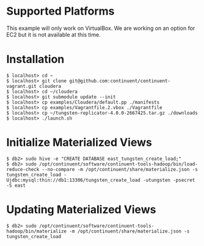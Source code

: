# Supported Platforms

This example will only work on VirtualBox. We are working on an option for EC2 but it is not available at this time.

# Installation

    $ localhost> cd ~
    $ localhost> git clone git@github.com:continuent/continuent-vagrant.git cloudera
    $ localhost> cd ~/cloudera
    $ localhost> git submodule update --init
    $ localhost> cp examples/Cloudera/default.pp ./manifests
    $ localhost> cp examples/Vagrantfile.2.vbox ./Vagrantfile
    $ localhost> cp ~/tungsten-replicator-4.0.0-2667425.tar.gz ./downloads
    $ localhost> ./launch.sh

# Initialize Materialized Views

    $ db2> sudo hive -e "CREATE DATABASE east_tungsten_create_load;"
    $ db2> sudo /opt/continuent/software/continuent-tools-hadoop/bin/load-reduce-check --no-compare -m /opt/continuent/share/materialize.json -s tungsten_create_load -Ujdbc:mysql:thin://db1:13306/tungsten_create_load -utungsten -psecret -S east

# Updating Materialized Views

    $ db2> sudo /opt/continuent/software/continuent-tools-hadoop/bin/materialize -m /opt/continuent/share/materialize.json -s tungsten_create_load
